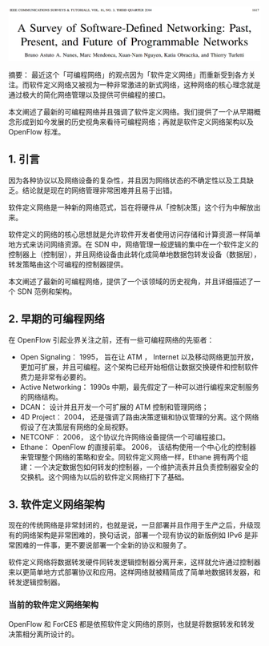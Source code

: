 ![](微信截图_20200924112927.png)

摘要： 最近这个「可编程网络」的观点因为「软件定义网络」而重新受到各方关注。而软件定义网络又被视为一种非常激进的新式网络，这种网络的核心理念就是通过极大的简化网络管理以及提供可供编程的接口。

本文阐述了最新的可编程网络并且强调了软件定义网络。我们提供了一个从早期概念形成到如今发展的历史视角来看待可编程网络；再就是软件定义网络架构以及 OpenFlow 标准。

## 1. 引言

因为各种协议以及网络设备的复杂性，并且因为网络状态的不确定性以及工具缺乏。结论就是现在的网络管理非常困难并且易于出错。

软件定义网络是一种新的网络范式，旨在将硬件从「控制决策」这个行为中解放出来。

软件定义的网络的核心思想就是允许软件开发者使用访问存储和计算资源一样简单地方式来访问网络资源。在 SDN 中，网络管理一般逻辑的集中在一个软件定义的控制器上（控制层），并且网络设备由此转化成简单地数据包转发设备（数据层），转发策略由这个可编程的控制器提供。

本文阐述了最新的可编程网络，提供了一个该领域的历史视角，并且详细描述了一个 SDN 范例和架构。

## 2. 早期的可编程网络

在 OpenFlow 引起业界关注之前，还有一些可编程网络的先驱者：

* Open Signaling： 1995， 旨在让 ATM ， Internet 以及移动网络更加开放，更加可扩展，并且可编程。这个架构已经开始相信让数据交换硬件和控制软件费力是非常有必要的。
* Active Networking： 1990s 中期，最先假定了一种可以进行编程来定制服务的网络结构。
* DCAN： 设计并且开发一个可扩展的 ATM 控制和管理网络；
* 4D Project： 2004， 还是强调了路由决策逻辑和协议管理的分离。这个网络假设了在决策层有网络的全局视野。
* NETCONF： 2006， 这个协议允许网络设备提供一个可编程接口。
* Ethane： OpenFlow 的直接前辈。 2006， 该结构使用一个中心化的控制器来管理整个网络的策略和安全。同软件定义网络一样，Ethane 拥有两个组建：一个决定数据包如何转发的控制器，一个维护流表并且负责控制器安全的交换机。这个网络为以后的软件定义网络打下了基础。

## 3. 软件定义网络架构

现在的传统网络是非常封闭的，也就是说，一旦部署并且作用于生产之后，升级现有的网络架构是非常困难的，换句话说，部署一个现有协议的新版例如 IPv6 是非常困难的一件事，更不要说部署一个全新的协议和服务了。

软件定义网络将数据转发硬件同转发逻辑控制器分离开来，这样就允许通过控制器来以更简单地方式部署协议和应用。这样网络就被精简成了简单地数据转发器，和转发逻辑控制器。

### 当前的软件定义网络架构

OpenFlow 和 ForCES 都是依照软件定义网络的原则，也就是将数据转发和转发决策相分离所设计的。